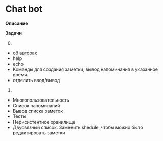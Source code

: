 # Chat bot

**Описание**

**Задачи**

0. 
  - об авторах
  - help
  - echo
  - Команды для создания заметки, вывод напоминания в указанное время.
  - отделить ввод/вывод
  
  
1. 
  - Многопользовательность
  - Список напоминаний
  - Вывод списка заметок
  - Тесты
  - Перисистентное хранилище
  - Двусвязный список. Заменить shedule, чтобы можно было редактировать заметки
